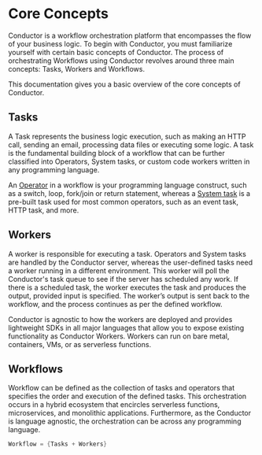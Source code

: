 # Core Concepts

Conductor is a workflow orchestration platform that encompasses the flow of your business logic. To begin with Conductor, you must familiarize yourself with certain basic concepts of Conductor. The process of orchestrating Workflows using Conductor revolves around three main concepts: Tasks, Workers and Workflows.

This documentation gives you a basic overview of the core concepts of Conductor.

## Tasks

A Task represents the business logic execution, such as making an HTTP call, sending an email, processing data files or executing some logic. A task is the fundamental building block of a workflow that can be further classified into Operators, System tasks, or custom code workers written in any programming language.

An [Operator](https://orkes.cloud/content/category/ref-docs/operators) in a workflow is your programming language construct, such as a switch, loop, fork/join or return statement, whereas a [System task](https://orkes.cloud/content/category/ref-docs/system-tasks) is a pre-built task used for most common operators, such as an event task, HTTP task, and more.

## Workers

A worker is responsible for executing a task. Operators and System tasks are handled by the Conductor server, whereas the user-defined tasks need a worker running in a different environment. This worker will poll the Conductor's task queue to see if the server has scheduled any work. If there is a scheduled task, the worker executes the task and produces the output, provided input is specified. The worker’s output is sent back to the workflow, and the process continues as per the defined workflow.

Conductor is agnostic to how the workers are deployed and provides lightweight SDKs in all major languages that allow you to expose existing functionality as Conductor Workers. Workers can run on bare metal, containers, VMs, or as serverless functions.

## Workflows

Workflow can be defined as the collection of tasks and operators that specifies the order and execution of the defined tasks. This orchestration occurs in a hybrid ecosystem that encircles serverless functions, microservices, and monolithic applications. Furthermore, as the Conductor is language agnostic, the orchestration can be across any programming language.

```c
Workflow = {Tasks + Workers}
```